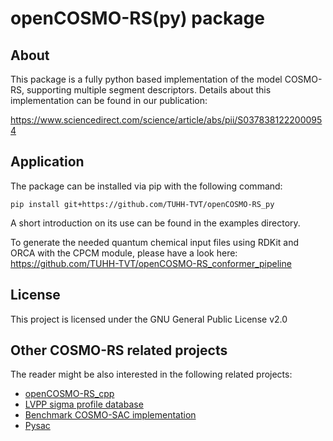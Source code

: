 # openCOSMO-RS(py) package

## About 

This package is a fully python based implementation of the model COSMO-RS, supporting multiple segment descriptors.
Details about this implementation can be found in our publication:

https://www.sciencedirect.com/science/article/abs/pii/S0378381222000954


## Application 

The package can be installed via pip with the following command:
```
pip install git+https://github.com/TUHH-TVT/openCOSMO-RS_py
```

A short introduction on its use can be found in the examples directory.

To generate the needed quantum chemical input files using RDKit and ORCA with the CPCM module, please have a look here: https://github.com/TUHH-TVT/openCOSMO-RS_conformer_pipeline

## License

This project is licensed under the GNU General Public License v2.0

## Other COSMO-RS related projects

The reader might be also interested in the following related projects:
 - [openCOSMO-RS_cpp](https://github.com/TUHH-TVT/openCOSMO-RS_cpp)
 - [LVPP sigma profile database](https://github.com/lvpp/sigma)
 - [Benchmark COSMO-SAC implementation](https://github.com/usnistgov/COSMOSAC)
 - [Pysac](https://github.com/lvpp/pysac)
